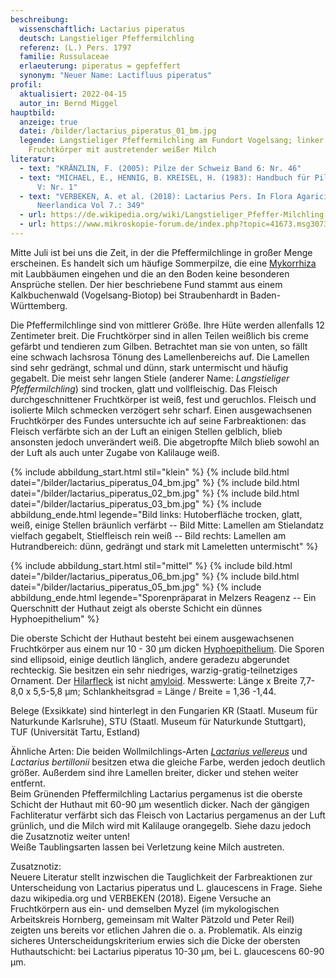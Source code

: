 ```yaml
---
beschreibung:
  wissenschaftlich: Lactarius piperatus
  deutsch: Langstieliger Pfeffermilchling
  referenz: (L.) Pers. 1797
  familie: Russulaceae
  erlaeuterung: piperatus = gepfeffert
  synonym: "Neuer Name: Lactifluus piperatus"
profil:
  aktualisiert: 2022-04-15
  autor_in: Bernd Miggel
hauptbild:
  anzeige: true
  datei: /bilder/lactarius_piperatus_01_bm.jpg
  legende: Langstieliger Pfeffermilchling am Fundort Vogelsang; linker
    Fruchtkörper mit austretender weißer Milch
literatur:
  - text: "KRÄNZLIN, F. (2005): Pilze der Schweiz Band 6: Nr. 46"
  - text: "MICHAEL, E., HENNIG, B. KREISEL, H. (1983): Handbuch für Pilzfreunde Band
      V: Nr. 1"
  - text: "VERBEKEN, A. et al. (2018): Lactarius Pers. In Flora Agaricina
      Neerlandica Vol 7.: 349"
  - url: https://de.wikipedia.org/wiki/Langstieliger_Pfeffer-Milchling
  - url: https://www.mikroskopie-forum.de/index.php?topic=41673.msg307367#msg307367
---
```

Mitte Juli ist bei uns die Zeit, in der die Pfeffermilchlinge in großer Menge erscheinen. Es handelt sich um häufige Sommerpilze, die eine [Mykorrhiza](Mykorrhiza "Glossar") mit Laubbäumen eingehen und die an den Boden keine besonderen Ansprüche stellen. Der hier beschriebene Fund stammt aus einem Kalkbuchenwald (Vogelsang-Biotop) bei Straubenhardt in Baden-Württemberg.

Die Pfeffermilchlinge sind von mittlerer Größe. Ihre Hüte werden allenfalls 12 Zentimeter breit. Die Fruchtkörper sind in allen Teilen weißlich bis creme gefärbt und tendieren zum Gilben. Betrachtet man sie von unten, so fällt eine schwach lachsrosa Tönung des Lamellenbereichs auf. Die Lamellen sind sehr gedrängt, schmal und dünn, stark untermischt und häufig gegabelt. Die meist sehr langen Stiele (anderer Name: *Langstieliger Pfeffermilchling*) sind trocken, glatt und vollfleischig. Das Fleisch durchgeschnittener Fruchtkörper ist weiß, fest und geruchlos. Fleisch und isolierte Milch schmecken verzögert sehr scharf. Einen ausgewachsenen Fruchtkörper des Fundes untersuchte ich auf seine Farbreaktionen: das Fleisch verfärbte sich an der Luft an einigen Stellen gelblich, blieb ansonsten jedoch unverändert weiß. Die abgetropfte Milch blieb sowohl an der Luft als auch unter Zugabe von Kalilauge weiß.

{% include abbildung_start.html stil="klein" %}
{% include bild.html datei="/bilder/lactarius_piperatus_04_bm.jpg" %}
{% include bild.html datei="/bilder/lactarius_piperatus_02_bm.jpg" %}
{% include bild.html datei="/bilder/lactarius_piperatus_03_bm.jpg" %}
{% include abbildung_ende.html legende="Bild links: Hutoberfläche trocken, glatt, weiß, einige Stellen bräunlich verfärbt -- Bild Mitte: Lamellen am Stielandatz vielfach gegabelt, Stielfleisch rein weiß -- Bild rechts:  Lamellen am Hutrandbereich: dünn, gedrängt und stark mit Lameletten untermischt" %}

{% include abbildung_start.html stil="mittel" %}
{% include bild.html datei="/bilder/lactarius_piperatus_06_bm.jpg" %}
{% include bild.html datei="/bilder/lactarius_piperatus_05_bm.jpg" %}
{% include abbildung_ende.html legende="Sporenpräparat in Melzers Reagenz -- Ein Querschnitt der Huthaut zeigt als oberste Schicht ein dünnes Hyphoepithelium" %}

Die oberste Schicht der Huthaut besteht bei einem ausgewachsenen Fruchtkörper aus einem nur 10 - 30 µm dicken [Hyphoepithelium](Hyphoepithelium "Glossar"). Die Sporen sind ellipsoid, einige deutlich länglich, andere geradezu abgerundet rechteckig. Sie besitzen ein sehr niedriges, warzig-gratig-teilnetziges Ornament. Der [Hilarfleck](Hilarfleck "Glossar") ist nicht [amyloid](amyloid "Glossar"). Messwerte: Länge x Breite 7,7-8,0 x 5,5-5,8 µm;  Schlankheitsgrad = Länge / Breite = 1,36 -1,44.

Belege (Exsikkate) sind hinterlegt in den Fungarien KR (Staatl. Museum für Naturkunde Karlsruhe), STU (Staatl. Museum für Naturkunde Stuttgart), TUF (Universität Tartu, Estland)

Ähnliche Arten:
Die beiden Wollmilchlings-Arten *[Lactarius vellereus](/pilze/lactarius-vellereus-wolliger-milchling-erdschieber)* und *Lactarius bertillonii* besitzen etwa die gleiche Farbe, werden jedoch deutlich größer. Außerdem sind ihre Lamellen breiter, dicker und stehen weiter entfernt.\
Beim Grünenden Pfeffermilchling Lactarius pergamenus ist die oberste Schicht der Huthaut mit 60-90 µm wesentlich dicker. Nach der gängigen Fachliteratur verfärbt sich das Fleisch von Lactarius pergamenus an der Luft grünlich, und die Milch wird mit Kalilauge orangegelb. Siehe dazu jedoch die Zusatznotiz weiter unten!\
Weiße Taublingsarten lassen bei Verletzung keine Milch austreten.

Zusatznotiz:\
Neuere Literatur stellt inzwischen die Tauglichkeit der Farbreaktionen zur Unterscheidung von Lactarius piperatus und L. glaucescens in Frage. Siehe dazu wikipedia.org und VERBEKEN (2018). Eigene Versuche an Fruchtkörpern aus ein- und demselben Myzel (im mykologischen Arbeitskreis Hornberg, gemeinsam mit Walter Pätzold und Peter Reil) zeigten uns bereits vor etlichen Jahren die o. a. Problematik. Als einzig sicheres Unterscheidungskriterium erwies sich die Dicke der obersten Huthautschicht: bei Lactarius piperatus 10-30 µm, bei L. glaucescens 60-90 µm.
